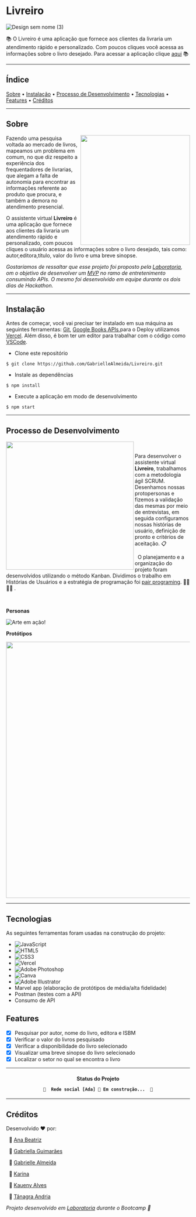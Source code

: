 # Livreiro

![Design sem nome (3)](https://user-images.githubusercontent.com/72045126/112924629-de37aa80-90e6-11eb-920a-848296444552.png)

 :books:  O Livreiro é uma aplicação que fornece aos clientes da livraria um atendimento rápido e  personalizado. Com poucos cliques você acessa as informações sobre o livro desejado. Para acessar a aplicação clique [aqui](https://livreiro.vercel.app/)  :books:

---

## Índice

<p>
 <a href="#sobre">Sobre</a> •
 <a href="#instalação">Instalação</a> •
 <a href="#processo-de-desenvolvimento">Processo de Desenvolvimento</a> •
 <a href="#tecnologias">Tecnologias</a> • 
 <a href="#features">Features</a> • 
 <a href="#créditos">Créditos</a>
</p>

---

## Sobre 

<img align='right' src='./src/img/toten.jpg' width='300' frameBorder="0" ></img>

Fazendo uma pesquisa voltada ao mercado de livros, mapeamos um problema em comum, no que diz respeito a experiência dos frequentadores de livrarias, que alegam  a falta  de autonomia para encontrar as informações referente ao produto que procura, e também a demora no atendimento presencial.

O assistente virtual **Livreiro** é uma aplicação que fornece aos clientes da livraria um atendimento rápido e personalizado, com poucos cliques o usuário acessa as informações sobre o livro desejado, tais como: autor,editora,título, valor do livro e uma breve sinopse. 


*Gostaríamos de ressaltar que esse projeto foi proposto pela [Laboratoria](https://www.laboratoria.la/br), om o objetivo de desenvolver um [MVP](https://pt.wikipedia.org/wiki/Produto_vi%C3%A1vel_m%C3%ADnimo) no ramo de entretenimento consumindo APIs.
O mesmo foi desenvolvido em equipe durante os dois dias de Hackathon.*

---

## Instalação

Antes de começar, você vai precisar ter instalado em sua máquina as seguintes ferramentas:
[Git](https://git-scm.com), [Google Books APIs](https://developers.google.com/books),para o Deploy utilizamos [Vercel](https://vercel.com/). Além disso, é bom ter um editor para trabalhar com o código como [VSCode](https://code.visualstudio.com/).

- Clone este repositório


`$ git clone https://github.com/GabrielleAlmeida/Livreiro.git`

- Instale as dependências


`$ npm install`

- Execute a aplicação em modo de desenvolvimento


`$ npm start`


---

## Processo de Desenvolvimento 

<img align='left' src='src/img/student.jpg' width='350' frameBorder="0" ></img>

&nbsp;

Para desenvolver o assistente virtual **Livreiro**, trabalhamos com a metodologia ágil SCRUM. Desenhamos nossas protopersonas e fizemos a validação das mesmas por meio de entrevistas, em seguida configuramos nossas histórias de usuário, definição de pronto e critérios de aceitação. 📋

&nbsp;
O planejamento e a organização do projeto foram desenvolvidos utilizando o método Kanban. Dividimos o trabalho em Histórias de Usuários e a estratégia de programação foi [pair programing](https://www.devmedia.com.br/implementando-pair-programming-em-sua-equipe/1694). 👩‍💻  👩‍💻 .  

&nbsp;

**Personas**

![Arte em ação!](https://user-images.githubusercontent.com/72045126/112930589-f7455900-90f0-11eb-9026-0e354abb4779.png)


**Protótipos**

<img align='center' src='src/img/mockup.JPG' width='700' frameBorder="0" ></img>

---

## Tecnologias

As seguintes ferramentas foram usadas na construção do projeto:

- <img alt="JavaScript" src="https://img.shields.io/badge/javascript%20-%23323330.svg?&style=for-the-badge&logo=javascript&logoColor=%23F7DF1E"/> 
- <img alt="HTML5" src="https://img.shields.io/badge/html5%20-%23E34F26.svg?&style=for-the-badge&logo=html5&logoColor=white"/> 
- <img alt="CSS3" src="https://img.shields.io/badge/css3%20-%231572B6.svg?&style=for-the-badge&logo=css3&logoColor=white"/> 
- <img alt="Vercel" src="https://img.shields.io/badge/vercel%20-%23000000.svg?&style=for-the-badge&logo=vercel&logoColor=white"/>
- <img alt="Adobe Photoshop" src="https://img.shields.io/badge/adobe%20photoshop%20-%2331A8FF.svg?&style=for-the-badge&logo=adobe%20photoshop&logoColor=white"/> 
- <img alt="Canva" src="https://img.shields.io/badge/Canva%20-%2300C4CC.svg?&style=for-the-badge&logo=Canva&logoColor=white"/>
- <img alt="Adobe Illustrator" src="https://img.shields.io/badge/adobe%20illustrator%20-%23FF9A00.svg?&style=for-the-badge&logo=adobe%20illustrator&logoColor=white"/> 
- Marvel app (elaboração de protótipos de média/alta fidelidade)
- Postman (testes com a API)
- Consumo de API

## Features

- [x] Pesquisar por autor, nome do livro, editora e ISBM
- [x] Verificar o valor do livros pesquisado
- [x] Verificar a disponibilidade do livro selecionado
- [x] Visualizar uma breve sinopse do livro selecionado 
- [x] Localizar o setor no qual se encontra o livro

---
<h4 align="center"> 
	Status do Projeto
	
	🚧  Rede social [Ada] 🚀 Em construção...  🚧
</h4>

---
## Créditos
Desenvolvido ❤️ por:

&nbsp;
🦸 [Ana Beatriz](https://github.com/biacostadev)

&nbsp;
🦸 [Gabriella Guimarães](https://github.com/gabriella-guimaraes)

&nbsp;
🦸 [Gabrielle Almeida](https://github.com/GabrielleAlmeida)

&nbsp;
🦸 [Karina](https://github.com/karina1602)

&nbsp;
🦸 [Kaueny Alves](https://github.com/Kaueny-Alves)

&nbsp;
🦸 [Tânagra Andria](https://github.com/TanagraAndria) 


*Projeto desenvolvido em [Laboratoria](https://www.laboratoria.la/) durante o Bootcamp 💛*
